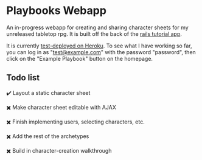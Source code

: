 # Playbooks Webapp

An in-progress webapp for creating and sharing character sheets for my unreleased tabletop rpg. It is built off the back of the [rails tutorial app](https://github.com/cchanna/railstutorial_sample_app).

It is currently [test-deployed on Heroku](https://playbooks-webapp.herokuapp.com/). To see what I have working so far, you can log in as "test@example.com" with the password "password", then click on the "Example Playbook" button on the homepage.

## Todo list

✔️  Layout a static character sheet

✖️  Make character sheet editable with AJAX

✖️  Finish implementing users, selecting characters, etc.

✖️  Add the rest of the archetypes

✖️  Build in character-creation walkthrough
